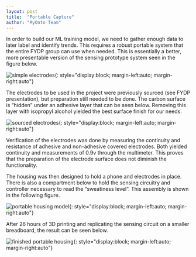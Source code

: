 ```yaml
---
layout: post
title:  "Portable Capture"
author: "MyOnto Team"
---
```

In order to build our ML training model, we need to gather enough data to later label and identify trends. This requires a robust portable system that the entire FYDP group can use when needed. This is essentially a better, more presentable version of the sensing prototype system seen in the figure below. 

![simple electrodes](/assets/images/initial_electrodes.png){: style="display:block; margin-left:auto; margin-right:auto"}

The electrodes to be used in the project were previously sourced (see FYDP presentation), but preparation still needed to be done. The carbon surface is “hidden” under an adhesive layer that can be seen below. Removing this layer with isopropyl alcohol yielded the best surface finish for our needs.

![sourced electrodes](/assets/images/new_electrodes.png){: style="display:block; margin-left:auto; margin-right:auto"}

Verification of the electrodes was done by measuring the continuity and resistance of adhesive and non-adhesive covered electrodes. Both yielded continuity and measurements of 0.9v through the multimeter. This proves that the preparation of the electrode surface does not diminish the functionality. 

The housing was then designed to hold a phone and electrodes in place. There is also a compartment below to hold the sensing circuitry and controller necessary to read the “sweatiness level”. This assembly is shown in the following figure. 

![portable housing model](/assets/images/portable_housing.png){: style="display:block; margin-left:auto; margin-right:auto"}

After 26 hours of 3D printing and replicating the sensing circuit on a smaller breadboard, the result can be seen below.  

![finished portable housing](/assets/images/complete_portable_housing.png){: style="display:block; margin-left:auto; margin-right:auto"}